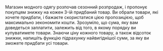Магазин модного одягу розпочав сезонний розпродаж, i пропонує покупцям знижку
на кожен 3-iй придбаний товар. Ви обрали товари, якi хочете придбати, i бажаєте
скористатися цiєю пропозицiєю, щоб максимально зекономити кошти.
Зрозумiло, що сума, яку вам доведеться заплатити, залежить вiд того, в якому
порядку ви купуватимете товари. Знаючи цiну кожного товару, а також вiдсоток
знижки, напишіть функцію підрахунку найвигiднiшої суми, за яку ви зможете придбати усi товари.
​
